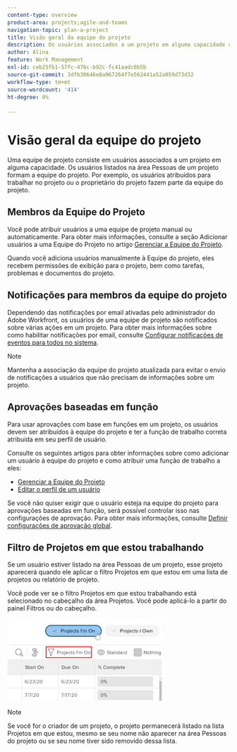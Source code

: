 ```yaml
---
content-type: overview
product-area: projects;agile-and-teams
navigation-topic: plan-a-project
title: Visão geral da equipe do projeto
description: Os usuários associados a um projeto em alguma capacidade compõem a equipe do projeto. Os usuários listados na área Pessoas de um projeto são os usuários que compõem a equipe do projeto.
author: Alina
feature: Work Management
exl-id: ceb25fb1-57fc-476c-b92c-fc41aadc0b5b
source-git-commit: 3dfb30646e8a967264f7e562441a52a059d73d32
workflow-type: tm+mt
source-wordcount: '414'
ht-degree: 0%

---
```


# Visão geral da equipe do projeto

<!-- Audited: 6/2025 -->

Uma equipe de projeto consiste em usuários associados a um projeto em alguma capacidade. Os usuários listados na área Pessoas de um projeto formam a equipe do projeto. Por exemplo, os usuários atribuídos para trabalhar no projeto ou o proprietário do projeto fazem parte da equipe do projeto.

## Membros da Equipe do Projeto

Você pode atribuir usuários a uma equipe de projeto manual ou automaticamente. Para obter mais informações, consulte a seção Adicionar usuários a uma Equipe do Projeto no artigo [Gerenciar a Equipe do Projeto](../../../manage-work/projects/planning-a-project/manage-project-team.md).

Quando você adiciona usuários manualmente à Equipe do projeto, eles recebem permissões de exibição para o projeto, bem como tarefas, problemas e documentos do projeto.

## Notificações para membros da equipe do projeto

Dependendo das notificações por email ativadas pelo administrador do Adobe Workfront, os usuários de uma equipe de projeto são notificados sobre várias ações em um projeto. Para obter mais informações sobre como habilitar notificações por email, consulte [Configurar notificações de eventos para todos no sistema](../../../administration-and-setup/manage-workfront/emails/configure-event-notifications-for-everyone-in-the-system.md).

>[!NOTE]
>
>Mantenha a associação da equipe do projeto atualizada para evitar o envio de notificações a usuários que não precisam de informações sobre um projeto.

## Aprovações baseadas em função

Para usar aprovações com base em funções em um projeto, os usuários devem ser atribuídos à equipe do projeto e ter a função de trabalho correta atribuída em seu perfil de usuário.

Consulte os seguintes artigos para obter informações sobre como adicionar um usuário à equipe do projeto e como atribuir uma função de trabalho a eles:

* [Gerenciar a Equipe do Projeto](../../../manage-work/projects/planning-a-project/manage-project-team.md)
* [Editar o perfil de um usuário](../../../administration-and-setup/add-users/create-and-manage-users/edit-a-users-profile.md)

Se você não quiser exigir que o usuário esteja na equipe do projeto para aprovações baseadas em função, será possível controlar isso nas configurações de aprovação. Para obter mais informações, consulte [Definir configurações de aprovação global](../../../administration-and-setup/customize-workfront/configure-approval-milestone-processes/establish-approval-settings.md).

## Filtro de Projetos em que estou trabalhando

Se um usuário estiver listado na área Pessoas de um projeto, esse projeto aparecerá quando ele aplicar o filtro Projetos em que estou em uma lista de projetos ou relatório de projeto.

Você pode ver se o filtro Projetos em que estou trabalhando está selecionado no cabeçalho da área Projetos. Você pode aplicá-lo a partir do painel Filtros ou do cabeçalho.

![](assets/nwe-project-list-buttons-350x187.png)

>[!NOTE]
>
>Se você for o criador de um projeto, o projeto permanecerá listado na lista Projetos em que estou, mesmo se seu nome não aparecer na área Pessoas do projeto ou se seu nome tiver sido removido dessa lista.

